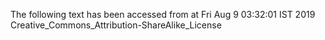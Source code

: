 The following text has been accessed from at Fri Aug 9 03:32:01 IST 2019
Creative_Commons_Attribution-ShareAlike_License
